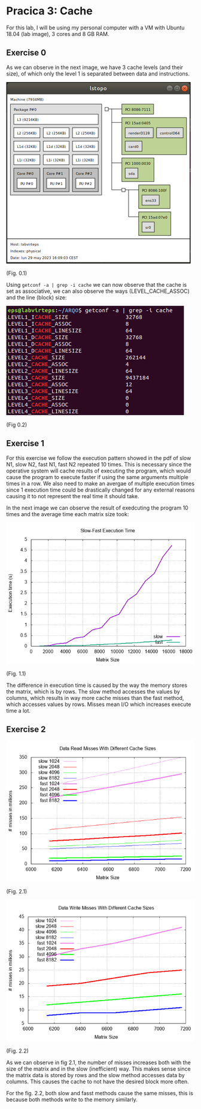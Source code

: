 # Pracica 3: Cache

For this lab, I will be using my personal computer with a VM with Ubuntu 18.04 (lab image), 3 cores and 8 GB RAM.

## Exercise 0

As we can observe in the next image, we have 3 cache levels (and their size), of which only the level 1 is separated between data and instructions.

![Info caches VM](ejercicio0/captura_caches.png)

(Fig. 0.1)

Using `getconf -a | grep -i cache` we can now observe that the cache is set as associative, we can also observe the ways (LEVEL_CACHE_ASSOC) and the line (block) size:

![Info caches VM](ejercicio0/captura_tipo_cache.png)

(Fig 0.2)

## Exercise 1

For this exercise we follow the execution pattern showed in the pdf of slow N1, slow N2, fast N1, fast N2 repeated 10 times. This is necessary since the operative system will cache results of executing the program, which would cause the program to execute faster if using the same arguments multiple times in a row. We also need to make an avergae of multiple execution times since 1 execution time could be drastically changed for any external reasons causing it to not represent the real time it should take.

In the next image we can observe the result of exedcuting the program 10 times and the average time each matrix size took:

![Avg times plot](ejercicio1/capturas/slow_fast_time.png)

(Fig. 1.1)

The difference in execution time is caused by the way the memory stores the matrix, which is by rows. The slow method accesses the values by columns, which results in way more cache misses than the fast method, which accesses values by rows. Misses mean I/O which increases execute time a lot.

## Exercise 2

![Misses lectura](ejercicio2/capturas/cache_lectura.png)

(Fig. 2.1)

![Misses Escritura](ejercicio2/capturas/cache_escritura.png)

(Fig. 2.2)

As we can observe in fig 2.1, the number of misses increases both with the size of the matrix and in the slow (inefficient) way. This makes sense since the matrix data is stored by rows and the slow method accesses data by columns. This causes the cache to not have the desired block more often.

For the fig. 2.2, both slow and fasst methods cause the same misses, this is because both methods write to the memory similarly.
